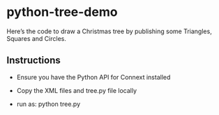 # python-tree-demo

Here’s the code to draw a Christmas tree by publishing some Triangles, Squares and Circles.

## Instructions

* Ensure you have the Python API for Connext installed

* Copy the XML files and tree.py file locally

* run as: python tree.py
